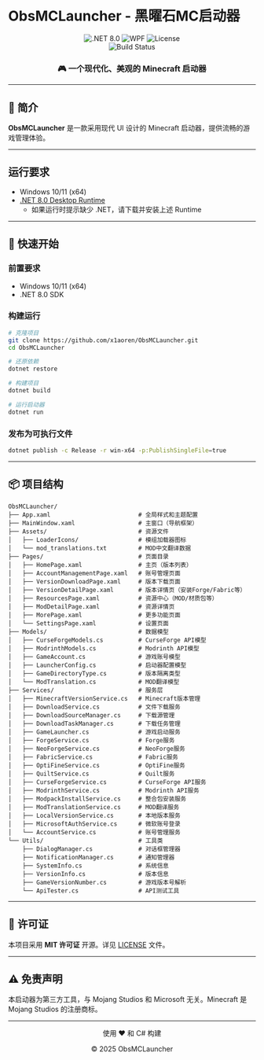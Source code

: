# ObsMCLauncher - 黑曜石MC启动器

<div align="center">
  <img src="https://img.shields.io/badge/.NET-8.0-512BD4?style=for-the-badge&logo=dotnet" alt=".NET 8.0"/>
  <img src="https://img.shields.io/badge/WPF-Windows-0078D6?style=for-the-badge&logo=windows" alt="WPF"/>
  <img src="https://img.shields.io/badge/License-MIT-green?style=for-the-badge" alt="License"/>
  <br/>
  <img src="https://github.com/x1aoren/ObsMCLauncher/actions/workflows/build.yml/badge.svg" alt="Build Status"/>
</div>

<div align="center">
  <h3>🎮 一个现代化、美观的 Minecraft 启动器</h3>
</div>

---

## 📖 简介

**ObsMCLauncher** 是一款采用现代 UI 设计的 Minecraft 启动器，提供流畅的游戏管理体验。

---

## 运行要求

- Windows 10/11 (x64)
- [.NET 8.0 Desktop Runtime](https://dotnet.microsoft.com/download/dotnet/8.0)
  - 如果运行时提示缺少 .NET，请下载并安装上述 Runtime
  
---

## 🔧 快速开始

### 前置要求

- Windows 10/11 (x64)
- .NET 8.0 SDK

### 构建运行

```bash
# 克隆项目
git clone https://github.com/x1aoren/ObsMCLauncher.git
cd ObsMCLauncher

# 还原依赖
dotnet restore

# 构建项目
dotnet build

# 运行启动器
dotnet run
```

### 发布为可执行文件

```bash
dotnet publish -c Release -r win-x64 -p:PublishSingleFile=true
```

---

## 📦 项目结构

```text
ObsMCLauncher/
├── App.xaml                         # 全局样式和主题配置
├── MainWindow.xaml                  # 主窗口（导航框架）
├── Assets/                          # 资源文件
│   ├── LoaderIcons/                 # 模组加载器图标
│   └── mod_translations.txt         # MOD中文翻译数据
├── Pages/                           # 页面目录
│   ├── HomePage.xaml                # 主页（版本列表）
│   ├── AccountManagementPage.xaml   # 账号管理页面
│   ├── VersionDownloadPage.xaml     # 版本下载页面
│   ├── VersionDetailPage.xaml       # 版本详情页（安装Forge/Fabric等）
│   ├── ResourcesPage.xaml           # 资源中心（MOD/材质包等）
│   ├── ModDetailPage.xaml           # 资源详情页
│   ├── MorePage.xaml                # 更多功能页面
│   └── SettingsPage.xaml            # 设置页面
├── Models/                          # 数据模型
│   ├── CurseForgeModels.cs          # CurseForge API模型
│   ├── ModrinthModels.cs            # Modrinth API模型
│   ├── GameAccount.cs               # 游戏账号模型
│   ├── LauncherConfig.cs            # 启动器配置模型
│   ├── GameDirectoryType.cs         # 版本隔离类型
│   └── ModTranslation.cs            # MOD翻译模型
├── Services/                        # 服务层
│   ├── MinecraftVersionService.cs   # Minecraft版本管理
│   ├── DownloadService.cs           # 文件下载服务
│   ├── DownloadSourceManager.cs     # 下载源管理
│   ├── DownloadTaskManager.cs       # 下载任务管理
│   ├── GameLauncher.cs              # 游戏启动服务
│   ├── ForgeService.cs              # Forge服务
│   ├── NeoForgeService.cs           # NeoForge服务
│   ├── FabricService.cs             # Fabric服务
│   ├── OptiFineService.cs           # OptiFine服务
│   ├── QuiltService.cs              # Quilt服务
│   ├── CurseForgeService.cs         # CurseForge API服务
│   ├── ModrinthService.cs           # Modrinth API服务
│   ├── ModpackInstallService.cs     # 整合包安装服务
│   ├── ModTranslationService.cs     # MOD翻译服务
│   ├── LocalVersionService.cs       # 本地版本服务
│   ├── MicrosoftAuthService.cs      # 微软账号登录
│   └── AccountService.cs            # 账号管理服务
└── Utils/                           # 工具类
    ├── DialogManager.cs             # 对话框管理器
    ├── NotificationManager.cs       # 通知管理器
    ├── SystemInfo.cs                # 系统信息
    ├── VersionInfo.cs               # 版本信息
    ├── GameVersionNumber.cs         # 游戏版本号解析
    └── ApiTester.cs                 # API测试工具
```

---

## 📄 许可证

本项目采用 **MIT 许可证** 开源。详见 [LICENSE](LICENSE) 文件。

---

## ⚠️ 免责声明

本启动器为第三方工具，与 Mojang Studios 和 Microsoft 无关。Minecraft 是 Mojang Studios 的注册商标。

---

<div align="center">
  <p>使用 ❤️ 和 C# 构建</p>
  <p>© 2025 ObsMCLauncher</p>
</div>

